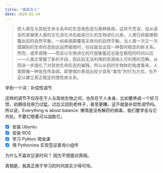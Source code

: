 ```yaml
---
title: "瘟疫与人"
date: 2020-02-24
---
```


> 把人类在与其他生命关系中的生态角色视为某种疾病，这并不荒谬。自从语言的发展使人类的文化进化冲击由来已久的生物进化以来，人类已经能够颠覆此前的自然平衡，一如疾病颠覆宿主体内的自然平衡。当人类一次又一次蹂躏别的生命形态到达自然极限时，往往就会出现一种暂时稳定的新关系。然而，或早或晚——而且以生物进化的尺度衡量还总是在极短的时间以后——人类又掌握了新的手段，把此前无法利用的资源纳入可利用的范畴，从而进一步强化了对其他生命形态的摧残。所以从别的生物体的角度看来，人类颇像一种急性传染病，即使偶尔表现出较少具有“毒性”的行为方式，也不足以建立真正稳定的慢性病关系。  

学到一个词：补偿性调节

这样的调节不仅存在于人与其他生物之间，也存在于人本身。比如要养成一个好习惯，初期往往用力过猛，过后又回到老样子，甚至更糟。这不就是补偿性调节吗。所以说，Everything is about balance. 懒惰是没有解药的病毒，我们要学会与它共处。不要幻想着可以战胜它。

- [x] 安装 Ubuntu
- [x] 安装 ROS
- [x] 学习 Python 爬虫课
- [x] 用 Pythonista 实现签证查询小组件

为什么不喜欢记录时间？
因为不想面对真相。

真相是，我真正用于学习的时间其实少得可怜。